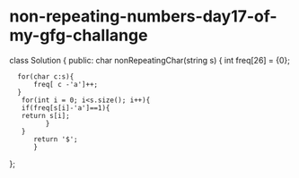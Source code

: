 # non-repeating-numbers-day17-of-my-gfg-challange
class Solution {
  public:
    char nonRepeatingChar(string s) {
     int freq[26] = {0};
      
      for(char c:s){
          freq[ c -'a']++;
      }
       for(int i = 0; i<s.size(); i++){
       if(freq[s[i]-'a']==1){
       return s[i];
             }
       }
          return '$';
          }
   };
